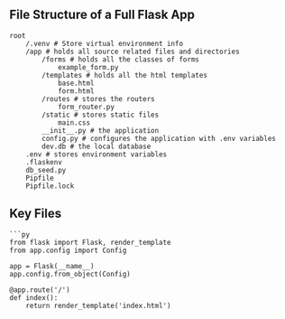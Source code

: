 ## File Structure of a Full Flask App
```terminal
root
	/.venv # Store virtual environment info
	/app # holds all source related files and directories
		/forms # holds all the classes of forms
			example_form.py
		/templates # holds all the html templates
			base.html
			form.html
		/routes # stores the routers
			form_router.py
		/static # stores static files
			main.css
		__init__.py # the application
		config.py # configures the application with .env variables
		dev.db # the local database
	.env # stores environment variables
	.flaskenv
	db_seed.py
	Pipfile
	Pipfile.lock	
```

## Key Files
```
```py
from flask import Flask, render_template
from app.config import Config

app = Flask(__name__)
app.config.from_object(Config)

@app.route('/')
def index():
	return render_template('index.html')

```